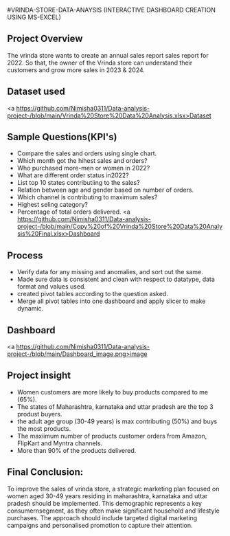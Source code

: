 #VRINDA-STORE-DATA-ANAYSIS (INTERACTIVE DASHBOARD CREATION USING MS-EXCEL)

## Project Overview
The vrinda store wants to create an annual sales report sales report for 2022. So that, the owner of the Vrinda store can understand their customers and grow more sales in 2023 & 2024.

## Dataset used
<a https://github.com/Nimisha0311/Data-analysis-project-/blob/main/Vrinda%20Store%20Data%20Analysis.xlsx>Dataset</a>

## Sample Questions(KPI's)
- Compare the sales and orders using single chart.
- Which month got the hihest sales and orders?
- Who purchased more-men or women in 2022?
- What are different order status in2022?
- List top 10 states contributiing to the sales?
- Relation between age and gender based on number of orders.
- Which channel is contributing to maximum sales?
- Highest seling category?
- Percentage of total orders delivered.
<a https://github.com/Nimisha0311/Data-analysis-project-/blob/main/Copy%20of%20Vrinda%20Store%20Data%20Analysis%20Final.xlsx>Dashboard</a>
  
## Process
- Verify data for any missing and anomalies, and sort out the same.
- Made sure data is consistent and clean with respect to datatype, data format and values used.
- created pivot tables according to the question asked.
- Merge all pivot tables into one dashboard and apply slicer to make dynamic.

## Dashboard
<a https://github.com/Nimisha0311/Data-analysis-project-/blob/main/Dashboard_image.png>image</a>

## Project insight
- Women customers are more likely to buy products compared to me (65%).
- The states of Maharashtra, karnataka and uttar pradesh are the top 3 produst buyers.
- the adult age group (30-49 years) is max contributing (50%) and buys the most products.
- The maxiimum number of products customer orders from Amazon, FlipKart and Myntra channels.
- More than 90% of the products delivered. 

## Final Conclusion:
To improve the sales of vrinda store, a strategic marketing plan focused on women aged 30-49 years residing in maharashtra, karnataka and uttar pradesh should be implemented. This demographic represents a key consumernsegment, as they often make significant household and lifestyle purchases. The approach should include targeted digital marketing campaigns and personalised promotion to capture their attention.
